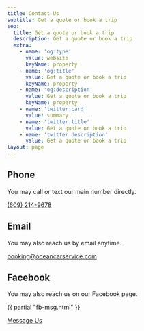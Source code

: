 ```yaml
---
title: Contact Us
subtitle: Get a quote or book a trip
seo:
  title: Get a quote or book a trip
  description: Get a quote or book a trip
  extra:
    - name: 'og:type'
      value: website
      keyName: property
    - name: 'og:title'
      value: Get a quote or book a trip
      keyName: property
    - name: 'og:description'
      value: Get a quote or book a trip
      keyName: property
    - name: 'twitter:card'
      value: summary
    - name: 'twitter:title'
      value: Get a quote or book a trip
    - name: 'twitter:description'
      value: Get a quote or book a trip
layout: page
---
```

## Phone
You may call or text our main number directly.

[(609) 214-9678](tel:+16092149678)

## Email
You may also reach us by email anytime.

[booking@oceancarservice.com](mailto:booking@oceancarservice.com)

## Facebook
You may also reach us on our Facebook page.

{{ partial "fb-msg.html" }}

[Message Us](https://m.me/oceancarservicellc)